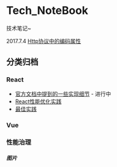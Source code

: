 Tech_NoteBook
=============

技术笔记~

2017.7.4
[Http协议中的编码属性](https://github.com/qiaosu/tech_notebook/issues/8)


## 分类归档
### React
- [官方文档中提到的一些实现细节](https://github.com/qiaosu/tech_notebook/issues/9) - 进行中
- [React性能优化实践](https://github.com/qiaosu/tech_notebook/issues/10)
- [最佳实践](https://github.com/qiaosu/tech_notebook/issues/11)

### Vue

### 性能治理
##### 图片

